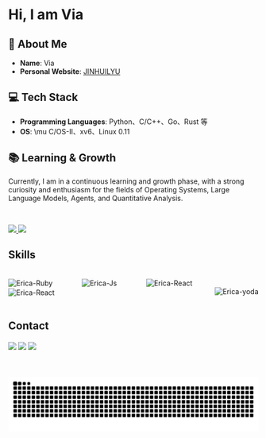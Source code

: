 # Hi, I am Via

## 👀 About Me

  * **Name**: Via
  * **Personal Website**: [JINHUILYU](https://jinhuilyu.github.io/)

## 💻 Tech Stack

  * **Programming Languages**: Python、C/C++、Go、Rust 等
  * **OS**: \mu C/OS-II、xv6、Linux 0.11

## 📚 Learning & Growth

Currently, I am in a continuous learning and growth phase, with a strong curiosity and enthusiasm for the fields of Operating Systems, Large Language Models, Agents, and Quantitative Analysis.

</br>
  <p>
    <a href="https://github.com/jinhuilyu">
      <img src="https://github-readme-stats.vercel.app/api?username=JINHUILYU&show_icons=true&hide_border=true" />
      <img src="https://github-readme-stats.vercel.app/api/top-langs/?username=JINHUILYU&hide_border=true&layout=compact&langs_count=8" />
    </a>
  </p>
  
<!-- <div>
  <a href="https://github.com/jinhuilyu">
  <img align="center" height="170" src="https://github-readme-stats.vercel.app/api/top-langs/?username=JINHUILYU&layout=compact&langs_count=16&theme=dracula"/>
  <img align="center" src="https://github-readme-stats.vercel.app/api?username=JINHUILYU&show_icons=true&theme=dracula&include_all_commits=true&count_private=true&hide=issues"/>
</div> -->
 
 ## Skills
<div style="display: inline_block"><br>
  <img height="40" align="center" alt="Erica-Ruby" height="30" width="40" src="https://img.icons8.com/?size=100&id=13441&format=png&color=000000">
 &nbsp;&nbsp;&nbsp;&nbsp;&nbsp;&nbsp;&nbsp;&nbsp;&nbsp;&nbsp;&nbsp;&nbsp;&nbsp;
  <img height="40" align="center" alt="Erica-Js" height="30" width="40" src="https://img.icons8.com/?size=100&id=25423&format=png&color=000000">
 &nbsp;&nbsp;&nbsp;&nbsp;&nbsp;&nbsp;&nbsp;&nbsp;&nbsp;&nbsp;&nbsp;&nbsp;&nbsp;
  <img height="40" align="center" alt="Erica-React" height="30" width="40" src="https://img.icons8.com/?size=100&id=44328&format=png&color=000000">
 &nbsp;&nbsp;&nbsp;&nbsp;&nbsp;&nbsp;&nbsp;&nbsp;&nbsp;&nbsp;&nbsp;&nbsp;&nbsp;
 <img height="40" align="center" alt="Erica-React" height="30" width="40" src="https://img.icons8.com/?size=100&id=meGB5Ip7aLFG&format=png&color=000000">
 &nbsp;&nbsp;&nbsp;&nbsp;&nbsp;&nbsp;&nbsp;&nbsp;&nbsp;&nbsp;&nbsp;&nbsp;&nbsp;
  <img align="right" height="180em" alt="Erica-yoda" src="https://media.giphy.com/media/l44Qqz6gO6JiVV3pu/giphy.gif">
</div>
  
</br>

## Contact 
<div> 
  <a href="https://space.bilibili.com/53776665" target="_blank"><img height="40" align="center" src="https://img.icons8.com/?size=100&id=5E24fZ9ORelo&format=png&color=000000" target="_blank"></a> 
  <a href="mailto: lyujh2333@gmail.com"><img height="40" align="center" src="https://img.icons8.com/?size=100&id=P7UIlhbpWzZm&format=png&color=000000" target="_blank"></a>
  <a href="mailto: jh_lyu@outlook.com"><img height="40" align="center" src="https://img.icons8.com/?size=100&id=117562&format=png&color=000000" target="_blank"></a>
 </br>
</br>
 
  ![Snake animation](https://github.com/JINHUILYU/JINHUILYU/blob/output/github-contribution-grid-snake.svg)

</div>

